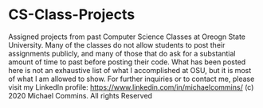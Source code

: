 # CS-Class-Projects
Assigned projects from past Computer Science Classes at Oreogn State University. Many of the classes do not allow students to post their assignments publicly, and many of those that do ask for a substantial amount of time to past before posting their code. What has been posted here is not an exhaustive list of what I accomplished at OSU, but it is most of what I am allowed to show. For further inquiries or to contact me, please visit my LinkedIn profile: https://www.linkedin.com/in/michaelcommins/
(c) 2020 Michael Commins. All rights Reserved
